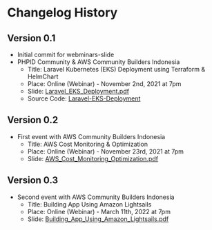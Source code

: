 # Changelog History

## Version 0.1

- Initial commit for webminars-slide
- PHPID Community & AWS Community Builders Indonesia
  - Title: Laravel Kubernetes (EKS) Deployment using Terraform & HelmChart
  - Place: Online (Webinar) - November 2nd, 2021 at 7pm
  - Slide: [Laravel_EKS_Deployment.pdf](./2021-11-02/Laravel_EKS_Deployment.pdf)
  - Source Code: [Laravel-EKS-Deployment](https://github.com/devopscorner/laravel-eks-deployment)

## Version 0.2

- First event with AWS Community Builders Indonesia
  - Title: AWS Cost Monitoring & Optimization
  - Place: Online (Webinar) - November 23rd, 2021 at 7pm
  - Slide: [AWS_Cost_Monitoring_Optimization.pdf](./2021-11-23/AWS_Cost_Monitoring_Optimization.pdf)

## Version 0.3

- Second event with AWS Community Builders Indonesia
  - Title: Building App Using Amazon Lightsails
  - Place: Online (Webinar) - March 11th, 2022 at 7pm
  - Slide: [Building_App_Using_Amazon_Lightsails.pdf](./2022-03-11/Building_App_Using_Amazon_Lightsails.pdf)
